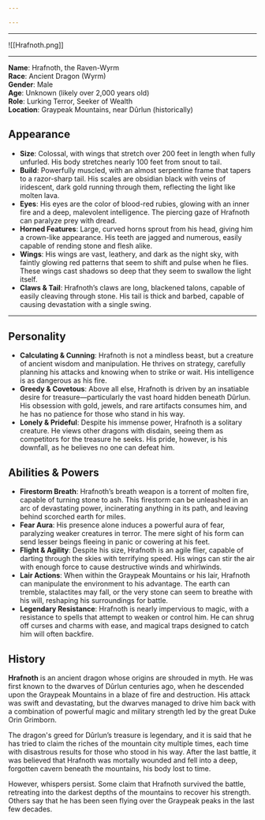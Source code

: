 ```yaml
---

---
```

---

![[Hrafnoth.png]]

---

**Name**: Hrafnoth, the Raven-Wyrm  
**Race**: Ancient Dragon (Wyrm)  
**Gender**: Male  
**Age**: Unknown (likely over 2,000 years old)  
**Role**: Lurking Terror, Seeker of Wealth  
**Location**: Graypeak Mountains, near Dûrlun (historically)

## Appearance
- **Size**: Colossal, with wings that stretch over 200 feet in length when fully unfurled. His body stretches nearly 100 feet from snout to tail.
- **Build**: Powerfully muscled, with an almost serpentine frame that tapers to a razor-sharp tail. His scales are obsidian black with veins of iridescent, dark gold running through them, reflecting the light like molten lava.
- **Eyes**: His eyes are the color of blood-red rubies, glowing with an inner fire and a deep, malevolent intelligence. The piercing gaze of Hrafnoth can paralyze prey with dread.
- **Horned Features**: Large, curved horns sprout from his head, giving him a crown-like appearance. His teeth are jagged and numerous, easily capable of rending stone and flesh alike.
- **Wings**: His wings are vast, leathery, and dark as the night sky, with faintly glowing red patterns that seem to shift and pulse when he flies. These wings cast shadows so deep that they seem to swallow the light itself.
- **Claws & Tail**: Hrafnoth’s claws are long, blackened talons, capable of easily cleaving through stone. His tail is thick and barbed, capable of causing devastation with a single swing.

---

## Personality
- **Calculating & Cunning**: Hrafnoth is not a mindless beast, but a creature of ancient wisdom and manipulation. He thrives on strategy, carefully planning his attacks and knowing when to strike or wait. His intelligence is as dangerous as his fire.
- **Greedy & Covetous**: Above all else, Hrafnoth is driven by an insatiable desire for treasure—particularly the vast hoard hidden beneath Dûrlun. His obsession with gold, jewels, and rare artifacts consumes him, and he has no patience for those who stand in his way.
- **Lonely & Prideful**: Despite his immense power, Hrafnoth is a solitary creature. He views other dragons with disdain, seeing them as competitors for the treasure he seeks. His pride, however, is his downfall, as he believes no one can defeat him.

## Abilities & Powers
- **Firestorm Breath**: Hrafnoth’s breath weapon is a torrent of molten fire, capable of turning stone to ash. This firestorm can be unleashed in an arc of devastating power, incinerating anything in its path, and leaving behind scorched earth for miles.
- **Fear Aura**: His presence alone induces a powerful aura of fear, paralyzing weaker creatures in terror. The mere sight of his form can send lesser beings fleeing in panic or cowering at his feet.
- **Flight & Agility**: Despite his size, Hrafnoth is an agile flier, capable of darting through the skies with terrifying speed. His wings can stir the air with enough force to cause destructive winds and whirlwinds.
- **Lair Actions**: When within the Graypeak Mountains or his lair, Hrafnoth can manipulate the environment to his advantage. The earth can tremble, stalactites may fall, or the very stone can seem to breathe with his will, reshaping his surroundings for battle.
- **Legendary Resistance**: Hrafnoth is nearly impervious to magic, with a resistance to spells that attempt to weaken or control him. He can shrug off curses and charms with ease, and magical traps designed to catch him will often backfire.

## History
**Hrafnoth** is an ancient dragon whose origins are shrouded in myth. He was first known to the dwarves of Dûrlun centuries ago, when he descended upon the Graypeak Mountains in a blaze of fire and destruction. His attack was swift and devastating, but the dwarves managed to drive him back with a combination of powerful magic and military strength led by the great Duke Orin Grimborn.

The dragon's greed for Dûrlun’s treasure is legendary, and it is said that he has tried to claim the riches of the mountain city multiple times, each time with disastrous results for those who stood in his way. After the last battle, it was believed that Hrafnoth was mortally wounded and fell into a deep, forgotten cavern beneath the mountains, his body lost to time.

However, whispers persist. Some claim that Hrafnoth survived the battle, retreating into the darkest depths of the mountains to recover his strength. Others say that he has been seen flying over the Graypeak peaks in the last few decades.